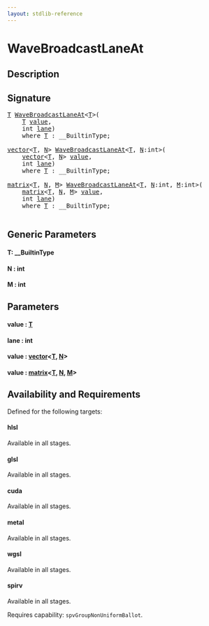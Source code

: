```yaml
---
layout: stdlib-reference
---
```


# WaveBroadcastLaneAt

## Description





## Signature 

<pre>
<a href="wavebroadcastlaneat-04dh.html#typeparam-T" class="code_type">T</a> <a href="wavebroadcastlaneat-04dh.html">WaveBroadcastLaneAt</a>&lt;<a href="wavebroadcastlaneat-04dh.html#typeparam-T" class="code_type">T</a>&gt;(
    <a href="wavebroadcastlaneat-04dh.html#typeparam-T" class="code_type">T</a> <a href="wavebroadcastlaneat-04dh.html#decl-value" class="code_param">value</a>,
    <span class="code_keyword">int</span> <a href="wavebroadcastlaneat-04dh.html#decl-lane" class="code_param">lane</a>)
    <span class='code_keyword'>where</span> <a href="wavebroadcastlaneat-04dh.html#typeparam-T" class="code_type">T</a> : __BuiltinType;

<a href="index.html" class="code_type">vector</a>&lt;<a href="wavebroadcastlaneat-04dh.html#typeparam-T" class="code_type">T</a>, <a href="wavebroadcastlaneat-04dh.html#decl-N" class="code_var">N</a>&gt; <a href="wavebroadcastlaneat-04dh.html">WaveBroadcastLaneAt</a>&lt;<a href="wavebroadcastlaneat-04dh.html#typeparam-T" class="code_type">T</a>, <a href="wavebroadcastlaneat-04dh.html#decl-N" class="code_var">N</a>:<span class="code_keyword">int</span>&gt;(
    <a href="index.html" class="code_type">vector</a>&lt;<a href="wavebroadcastlaneat-04dh.html#typeparam-T" class="code_type">T</a>, <a href="wavebroadcastlaneat-04dh.html#decl-N" class="code_var">N</a>&gt; <a href="wavebroadcastlaneat-04dh.html#decl-value" class="code_param">value</a>,
    <span class="code_keyword">int</span> <a href="wavebroadcastlaneat-04dh.html#decl-lane" class="code_param">lane</a>)
    <span class='code_keyword'>where</span> <a href="wavebroadcastlaneat-04dh.html#typeparam-T" class="code_type">T</a> : __BuiltinType;

<a href="index.html" class="code_type">matrix</a>&lt;<a href="wavebroadcastlaneat-04dh.html#typeparam-T" class="code_type">T</a>, <a href="wavebroadcastlaneat-04dh.html#decl-N" class="code_var">N</a>, <a href="wavebroadcastlaneat-04dh.html#decl-M" class="code_var">M</a>&gt; <a href="wavebroadcastlaneat-04dh.html">WaveBroadcastLaneAt</a>&lt;<a href="wavebroadcastlaneat-04dh.html#typeparam-T" class="code_type">T</a>, <a href="wavebroadcastlaneat-04dh.html#decl-N" class="code_var">N</a>:<span class="code_keyword">int</span>, <a href="wavebroadcastlaneat-04dh.html#decl-M" class="code_var">M</a>:<span class="code_keyword">int</span>&gt;(
    <a href="index.html" class="code_type">matrix</a>&lt;<a href="wavebroadcastlaneat-04dh.html#typeparam-T" class="code_type">T</a>, <a href="wavebroadcastlaneat-04dh.html#decl-N" class="code_var">N</a>, <a href="wavebroadcastlaneat-04dh.html#decl-M" class="code_var">M</a>&gt; <a href="wavebroadcastlaneat-04dh.html#decl-value" class="code_param">value</a>,
    <span class="code_keyword">int</span> <a href="wavebroadcastlaneat-04dh.html#decl-lane" class="code_param">lane</a>)
    <span class='code_keyword'>where</span> <a href="wavebroadcastlaneat-04dh.html#typeparam-T" class="code_type">T</a> : __BuiltinType;

</pre>

## Generic Parameters

####  <a id="typeparam-T"></a>T: \_\_BuiltinType
####  <a id="decl-N"></a>N  : int
####  <a id="decl-M"></a>M  : int

## Parameters

####  <a id="decl-value"></a>value  : [T](wavebroadcastlaneat-04dh#typeparam-T)
####  <a id="decl-lane"></a>lane  : int
####  <a id="decl-value"></a>value  : [vector](../types/vector/index)\<[T](../types/vector/index#typeparam-T), [N](../types/vector/index#decl-N)\>
####  <a id="decl-value"></a>value  : [matrix](../types/matrix/index)\<[T](../types/matrix/t-0), [N](../types/matrix/index#decl-N), [M](../types/matrix/index#decl-M)\>

## Availability and Requirements

Defined for the following targets:

#### hlsl
Available in all stages.

#### glsl
Available in all stages.

#### cuda
Available in all stages.

#### metal
Available in all stages.

#### wgsl
Available in all stages.

#### spirv
Available in all stages.

Requires capability: `spvGroupNonUniformBallot`.


